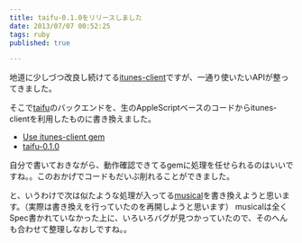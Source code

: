 ```yaml
---
title: taifu-0.1.0をリリースしました
date: 2013/07/07 00:52:25
tags: ruby
published: true

---
```


地道に少しづつ改良し続けてる[itunes-client](https://github.com/katsuma/itunes-client)ですが、一通り使いたいAPIが整ってきました。

そこで[taifu](https://github.com/katsuma/taifu)のバックエンドを、生のAppleScriptベースのコードからitunes-clientを利用したものに書き換えました。

- [Use itunes-client gem](https://github.com/katsuma/taifu/pull/3)
- [taifu-0.1.0](http://rubygems.org/gems/taifu/versions/0.1.0)

自分で書いておきながら、動作確認できてるgemに処理を任せられるのはいいですね。。このおかげでコードもだいぶ削れることができました。

と、いうわけで次は似たような処理が入ってる[musical](https://github.com/katsuma/musical)を書き換えようと思います。（実際は書き換えを行っていたのを再開しようと思います）
musicalは全くSpec書かれていなかった上に、いろいろバグが見つかっていたので、そのへんも合わせて整理しなおしですね。。


